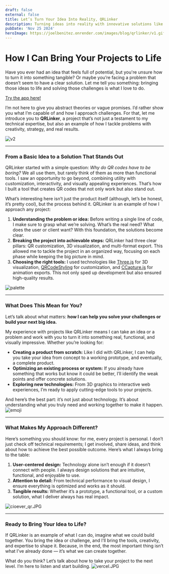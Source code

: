 ```yaml
---
draft: false
external: false
title: Let’s Turn Your Idea Into Reality, QRLinker
description: Turning ideas into reality with innovative solutions like QRLinker, custom QR codes with 3D visuals, personalization, and multi-format exports.
pubDate: 'Nov 25 2024'
heroImage: https://joelbenitez.onrender.com/images/blog/qrlinker/v1.gif
---
```


# How I Can Bring Your Projects to Life

Have you ever had an idea that feels full of potential, but you're unsure how to turn it into something tangible? Or maybe you’re facing a problem that doesn’t seem to have a clear solution. Let me tell you something: bringing those ideas to life and solving those challenges is what I love to do.

[Try the app here!](https://qr-linker-blush.vercel.app/)


I’m not here to give you abstract theories or vague promises. I’d rather show you what I’m capable of and how I approach challenges. For that, let me introduce you to **QRLinker**, a project that’s not just a testament to my technical expertise, but also an example of how I tackle problems with creativity, strategy, and real results.

![v2](https://joelbenitez.onrender.com/images/blog/qrlinker/v2.gif)

---

### From a Basic Idea to a Solution That Stands Out

QRLinker started with a simple question: *Why do QR codes have to be boring?* We all use them, but rarely think of them as more than functional tools. I saw an opportunity to go beyond, combining utility with customization, interactivity, and visually appealing experiences. That’s how I built a tool that creates QR codes that not only work but also stand out.

What’s interesting here isn’t just the product itself (although, let’s be honest, it’s pretty cool), but the process behind it. QRLinker is an example of how I approach any project:

1. **Understanding the problem or idea:** Before writing a single line of code, I make sure to grasp what we’re solving. What’s the real need? What does the user or client want? With this foundation, the solutions become clear.
2. **Breaking the project into achievable steps:** QRLinker had three clear pillars: QR customization, 3D visualization, and multi-format export. This allowed me to tackle the project in an organized way, focusing on each phase while keeping the big picture in mind.
3. **Choosing the right tools:** I used technologies like [Three.js](https://threejs.org/) for 3D visualization, [QRCodeStyling](https://github.com/kozakdenys/qr-code-styling) for customization, and [CCapture.js](https://github.com/spite/ccapture.js/) for animation exports. This not only sped up development but also ensured high-quality results.

![palette](https://joelbenitez.onrender.com/images/blog/qrlinker/palette.gif)


---

### What Does This Mean for You?

Let’s talk about what matters: **how I can help you solve your challenges or build your next big idea.**

My experience with projects like QRLinker means I can take an idea or a problem and work with you to turn it into something real, functional, and visually impressive. Whether you’re looking for:

- **Creating a product from scratch:** Like I did with QRLinker, I can help you take your idea from concept to a working prototype, and eventually, a complete product.
- **Optimizing an existing process or system:** If you already have something that works but know it could be better, I’ll identify the weak points and offer concrete solutions.
- **Exploring new technologies:** From 3D graphics to interactive web experiences, I’m ready to apply cutting-edge tools to your projects.

And here’s the best part: it’s not just about technology. It’s about understanding what you truly need and working together to make it happen.
![emoji](https://joelbenitez.onrender.com/images/blog/qrlinker/emoji.gif)

---

### What Makes My Approach Different?

Here’s something you should know: for me, every project is personal. I don’t just check off technical requirements; I get involved, share ideas, and think about how to achieve the best possible outcome. Here’s what I always bring to the table:

1. **User-centered design:** Technology alone isn’t enough if it doesn’t connect with people. I always design solutions that are intuitive, functional, and enjoyable to use.
2. **Attention to detail:** From technical performance to visual design, I ensure everything is optimized and works as it should.
3. **Tangible results:** Whether it’s a prototype, a functional tool, or a custom solution, what I deliver always has real impact.

![cioever_qr.JPG](https://joelbenitez.onrender.com/images/blog/qrlinker/cioever_qr.JPG)


---

### Ready to Bring Your Idea to Life?

If QRLinker is an example of what I can do, imagine what we could build together. You bring the idea or challenge, and I’ll bring the tools, creativity, and expertise to shape it. Because, in the end, the most important thing isn’t what I’ve already done — it’s what we can create together.

What do you think? Let’s talk about how to take your project to the next level. I’m here to listen and start building.
![vercel.JPG](https://joelbenitez.onrender.com/images/blog/qrlinker/v2.gif)